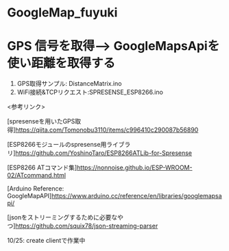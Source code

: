 # GoogleMap_fuyuki
# GPS 信号を取得--> GoogleMapsApiを使い距離を取得する　

1. GPS取得サンプル: DistanceMatrix.ino
2. WiFi接続&TCPリクエスト:SPRESENSE_ESP8266.ino

<参考リンク>

[spresenseを用いたGPS取得]<https://qiita.com/Tomonobu3110/items/c996410c290087b56890>

[ESP8266モジュールのspresense用ライブラリ]<https://github.com/YoshinoTaro/ESP8266ATLib-for-Spresense>

[ESP8266 ATコマンド集]<https://nonnoise.github.io/ESP-WROOM-02/ATcommand.html>

[Arduino Reference: GoogleMapAPI]<https://www.arduino.cc/reference/en/libraries/googlemapsapi/>

[jsonをストリーミングするために必要なやつ]<https://github.com/squix78/json-streaming-parser>

10/25: create clientで作業中
